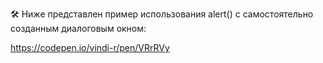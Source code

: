 🛠 Ниже представлен пример использования alert() с самостоятельно созданным диалоговым окном:

https://codepen.io/vindi-r/pen/VRrRVy
